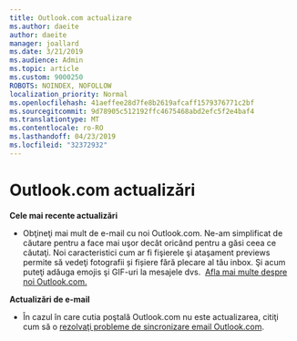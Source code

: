 ```yaml
---
title: Outlook.com actualizare
ms.author: daeite
author: daeite
manager: joallard
ms.date: 3/21/2019
ms.audience: Admin
ms.topic: article
ms.custom: 9000250
ROBOTS: NOINDEX, NOFOLLOW
localization_priority: Normal
ms.openlocfilehash: 41aeffee28d7fe8b2619afcaff1579376771c2bf
ms.sourcegitcommit: 9d78905c512192ffc4675468abd2efc5f2e4baf4
ms.translationtype: MT
ms.contentlocale: ro-RO
ms.lasthandoff: 04/23/2019
ms.locfileid: "32372932"
---
```

# <a name="outlookcom-updates"></a>Outlook.com actualizări

**Cele mai recente actualizări**

- Obţineţi mai mult de e-mail cu noi Outlook.com. Ne-am simplificat de căutare pentru a face mai uşor decât oricând pentru a găsi ceea ce căutaţi. Noi caracteristici cum ar fi fişierele şi ataşament previews permite să vedeţi fotografii și fișiere fără plecare al tău inbox. Şi acum puteţi adăuga emojis şi GIF-uri la mesajele dvs.  [Afla mai multe despre noi Outlook.com.](https://support.office.com/article/40676ad0-c831-45ac-a023-5be633be798d)

**Actualizări de e-mail**

- În cazul în care cutia poştală Outlook.com nu este actualizarea, citiţi cum să o [rezolvaţi probleme de sincronizare email Outlook.com](https://support.office.com/article/d39e3341-8d79-4bf1-b3c7-ded602233642).